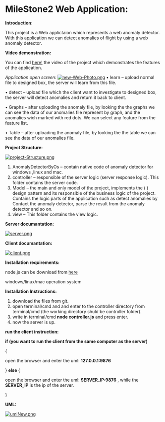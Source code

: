 # MileStone2 Web Application:
**Introduction:**

This project is a Web applictaion which represents a web anomaly detector. With this application we can detect anomalies of flight by using a web anomaly detector.

**Video demonstration:**

You can find [here!](https://www.youtube.com/watch?v=3vlI5JXWyHg) the video of the project which demonstrates the features of the application.

_Application open screen:_
[![new-Web-Photo.png](https://i.postimg.cc/TPNwsn6c/new-Web-Photo.png)](https://postimg.cc/f3XDttk3)
•	learn – upload normal file to designed box, the server will learn from this file.

•	detect – upload file which the client want to investigate to designed box, the server will detect anomalies and return it back to client.

•	Graphs – after uploading the anomaly file, by looking the the graphs we can see the data of our anomalies file represent by graph, and the anomalies wich marked with red dots.
We can select any feature from the feature list.

•	Table – after uploading the anomaly file, by looking the the table we can see the data of our anomalies file.

__Project Structure:__

[![project-Structure.png](https://i.postimg.cc/sxZXWbz5/project-Structure.png)](https://postimg.cc/JHMMV6Gh)

1)	AnomalyDetectorByOs –
contain native code of anomaly detector for windows ,linux and mac.
2)	controller – 
responsible of the server logic (server response logic).
This folder contains the server code. 
3)	Model –
the main and only model of the project, implements the ( ) design pattern and its responsible of the business logic of the project.
Contains the logic parts of the application such as detect anomalies by Contact the anomaly detector, parse the result from the anomaly detector and so on.
4)	view – 
This folder contains the view logic.

__Server documantation:__

[![server.png](https://i.postimg.cc/nVmxQhPV/server.png)](https://postimg.cc/c6d2p0WP)


__Client documantation:__

[![client.png](https://i.postimg.cc/50FhvspK/client.png)](https://postimg.cc/bDpVfH71)


__Installation requirements:__

node.js can be download from [here](https://nodejs.org/en/)

windows/linux/mac operation system

__Installation Instructions:__

1) download the files from git.
2) open terminal/cmd and and enter to the controller directory from terminal/cmd (the working directory shuld be controller folder).
3) write in terminal/cmd __node controller.js__ and press enter.
4) now the server is up.

__run the client instruction:__

__if (you want to run the client from the same computer as the server)__ 

 {
 
 open the browser and enter the uml: __127.0.0.1:9876__ 
 
 }
 __else__ {
 
  open the browser and enter the uml: __SERVER_IP:9876__ , while the __SERVER_IP__ is the ip of the server.
  
 }

__UML:__

[![umlNew.png](https://i.postimg.cc/FHJJ3WXQ/umlNew.png)](https://postimg.cc/w1gvdkBW)
